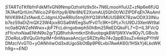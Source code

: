 $START$oTKflbfnFdkM1vGN9NmpOzhxHz9x5t+7N6LmooH1uUZ+zNp6e6fUQ7A7AefQrtUm7Wico2iF6nYpy8/6Nr8N/E2XsmAUj5Qh0t/W/ZlPDFqEh7AsAmlNIVK894ZsfAwdLCJdgmUQwRRIo5tmj0hYQ38VMUUSBRX7BzwODX33INiub7ez59aDiZmQX23W4jxx8GSa6WEegSufFv0Tc9K+GPLv7cU9DJ3XenWt9aInc0a8QWZeNWwx+jbF7FcLdrngobwph50h8m25ReEDQkoFL7+D+IL3FVcQzFfcvhxNaaENhN9o2grTjQBhxhArmtknSh8uobpgkBW1jWXVw9Dy7LGBo/bZOeRoLvBVQuGirhpIM+6nWaaxaAncjycSRZItyRo74v2ppB3suZv4ekpPYhWDMzclVvGT0+yOANhilwOd3xdUgoSbOtBp9P6Lvbi7AwAK60/1HSkYj4LkoWKh9g==$END$